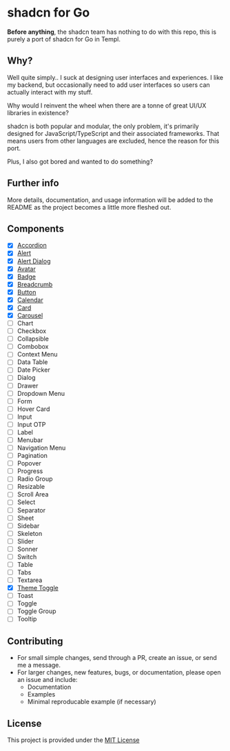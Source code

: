 # shadcn for Go

**Before anything**, the shadcn team has nothing to do with this repo, this is purely a port of shadcn for Go in Templ.

## Why?

Well quite simply.. I suck at designing user interfaces and experiences. I like my backend, but occasionally need to add user interfaces so users can actually interact with my stuff.

Why would I reinvent the wheel when there are a tonne of great UI/UX libraries in existence?

shadcn is both popular and modular, the only problem, it's primarily designed for JavaScript/TypeScript and their associated frameworks. That means users from other languages are excluded, hence the reason for this port.

Plus, I also got bored and wanted to do something?

## Further info

More details, documentation, and usage information will be added to the README as the project becomes a little more fleshed out.

## Components

- [X] [Accordion](/pkg/ui/accordion.templ)
- [X] [Alert](/pkg/ui/alert.templ)
- [X] [Alert Dialog](/pkg/ui/alert_dialog.templ)
- [X] [Avatar](/pkg/ui/avatar.templ)
- [X] [Badge](/pkg/ui/badge.templ)
- [X] [Breadcrumb](/pkg/ui/breadcrumb.templ)
- [X] [Button](/pkg/ui/button.templ)
- [X] [Calendar](/pkg/ui/calendar.templ)
- [X] [Card](/pkg/ui/card.templ)
- [X] [Carousel](/pkg/ui/carousel.templ)
- [ ] Chart
- [ ] Checkbox
- [ ] Collapsible
- [ ] Combobox
- [ ] Context Menu
- [ ] Data Table
- [ ] Date Picker
- [ ] Dialog
- [ ] Drawer
- [ ] Dropdown Menu
- [ ] Form
- [ ] Hover Card
- [ ] Input
- [ ] Input OTP
- [ ] Label
- [ ] Menubar
- [ ] Navigation Menu
- [ ] Pagination
- [ ] Popover
- [ ] Progress
- [ ] Radio Group
- [ ] Resizable
- [ ] Scroll Area
- [ ] Select
- [ ] Separator
- [ ] Sheet
- [ ] Sidebar
- [ ] Skeleton
- [ ] Slider
- [ ] Sonner
- [ ] Switch
- [ ] Table
- [ ] Tabs
- [ ] Textarea
- [X] [Theme Toggle](/pkg/ui/theme_toggle.templ)
- [ ] Toast
- [ ] Toggle
- [ ] Toggle Group
- [ ] Tooltip

## Contributing

- For small simple changes, send through a PR, create an issue, or send me a message.
- For larger changes, new features, bugs, or documentation, please open an issue and include:
  - Documentation
  - Examples
  - Minimal reproducable example (if necessary)

## License

This project is provided under the [MIT License](/LICENSE)
